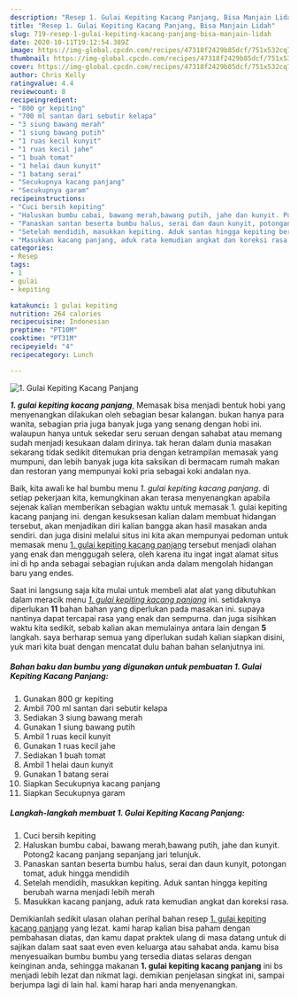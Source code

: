 ```yaml
---
description: "Resep 1. Gulai Kepiting Kacang Panjang, Bisa Manjain Lidah"
title: "Resep 1. Gulai Kepiting Kacang Panjang, Bisa Manjain Lidah"
slug: 719-resep-1-gulai-kepiting-kacang-panjang-bisa-manjain-lidah
date: 2020-10-11T19:12:54.389Z
image: https://img-global.cpcdn.com/recipes/47318f2429b85dcf/751x532cq70/1-gulai-kepiting-kacang-panjang-foto-resep-utama.jpg
thumbnail: https://img-global.cpcdn.com/recipes/47318f2429b85dcf/751x532cq70/1-gulai-kepiting-kacang-panjang-foto-resep-utama.jpg
cover: https://img-global.cpcdn.com/recipes/47318f2429b85dcf/751x532cq70/1-gulai-kepiting-kacang-panjang-foto-resep-utama.jpg
author: Chris Kelly
ratingvalue: 4.4
reviewcount: 8
recipeingredient:
- "800 gr kepiting"
- "700 ml santan dari sebutir kelapa"
- "3 siung bawang merah"
- "1 siung bawang putih"
- "1 ruas kecil kunyit"
- "1 ruas kecil jahe"
- "1 buah tomat"
- "1 helai daun kunyit"
- "1 batang serai"
- "Secukupnya kacang panjang"
- "Secukupnya garam"
recipeinstructions:
- "Cuci bersih kepiting"
- "Haluskan bumbu cabai, bawang merah,bawang putih, jahe dan kunyit. Potong2 kacang panjang sepanjang jari telunjuk."
- "Panaskan santan beserta bumbu halus, serai dan daun kunyit, potongan tomat, aduk hingga mendidih"
- "Setelah mendidih, masukkan kepiting. Aduk santan hingga kepiting berubah warna menjadi lebih merah"
- "Masukkan kacang panjang, aduk rata kemudian angkat dan koreksi rasa."
categories:
- Resep
tags:
- 1
- gulai
- kepiting

katakunci: 1 gulai kepiting 
nutrition: 264 calories
recipecuisine: Indonesian
preptime: "PT10M"
cooktime: "PT31M"
recipeyield: "4"
recipecategory: Lunch

---
```



![1. Gulai Kepiting Kacang Panjang](https://img-global.cpcdn.com/recipes/47318f2429b85dcf/751x532cq70/1-gulai-kepiting-kacang-panjang-foto-resep-utama.jpg)

<b><i>1. gulai kepiting kacang panjang</i></b>, Memasak bisa menjadi bentuk hobi yang menyenangkan dilakukan oleh sebagian besar kalangan. bukan hanya para wanita, sebagian pria juga banyak juga yang senang dengan hobi ini. walaupun hanya untuk sekedar seru seruan dengan sahabat atau memang sudah menjadi kesukaan dalam dirinya. tak heran dalam dunia masakan sekarang tidak sedikit ditemukan pria dengan ketrampilan memasak yang mumpuni, dan lebih banyak juga kita saksikan di bermacam rumah makan dan restoran yang mempunyai koki pria sebagai koki andalan nya.

Baik, kita awali ke hal bumbu menu <i>1. gulai kepiting kacang panjang</i>. di setiap pekerjaan kita, kemungkinan akan terasa menyenangkan apabila sejenak kalian memberikan sebagian waktu untuk memasak 1. gulai kepiting kacang panjang ini. dengan kesuksesan kalian dalam membuat hidangan tersebut, akan menjadikan diri kalian bangga akan hasil masakan anda sendiri. dan juga disini melalui situs ini kita akan mempunyai pedoman untuk memasak menu <u>1. gulai kepiting kacang panjang</u> tersebut menjadi olahan yang enak dan menggugah selera, oleh karena itu ingat ingat alamat situs ini di hp anda sebagai sebagian rujukan anda dalam mengolah hidangan baru yang endes.




Saat ini langsung saja kita mulai untuk membeli alat alat yang dibutuhkan dalam meracik menu <u><i>1. gulai kepiting kacang panjang</i></u> ini. setidaknya diperlukan <b>11</b> bahan bahan yang diperlukan pada masakan ini. supaya nantinya dapat tercapai rasa yang enak dan sempurna. dan juga sisihkan waktu kita sedikit, sebab kalian akan memulainya antara lain dengan <b>5</b> langkah. saya berharap semua yang diperlukan sudah kalian siapkan disini, yuk mari kita buat dengan mencatat dulu bahan bahan selanjutnya ini.

<!--inarticleads1-->

##### Bahan baku dan bumbu yang digunakan untuk pembuatan 1. Gulai Kepiting Kacang Panjang:

1. Gunakan 800 gr kepiting
1. Ambil 700 ml santan dari sebutir kelapa
1. Sediakan 3 siung bawang merah
1. Gunakan 1 siung bawang putih
1. Ambil 1 ruas kecil kunyit
1. Gunakan 1 ruas kecil jahe
1. Sediakan 1 buah tomat
1. Ambil 1 helai daun kunyit
1. Gunakan 1 batang serai
1. Siapkan Secukupnya kacang panjang
1. Siapkan Secukupnya garam




<!--inarticleads2-->

##### Langkah-langkah membuat 1. Gulai Kepiting Kacang Panjang:

1. Cuci bersih kepiting
1. Haluskan bumbu cabai, bawang merah,bawang putih, jahe dan kunyit. Potong2 kacang panjang sepanjang jari telunjuk.
1. Panaskan santan beserta bumbu halus, serai dan daun kunyit, potongan tomat, aduk hingga mendidih
1. Setelah mendidih, masukkan kepiting. Aduk santan hingga kepiting berubah warna menjadi lebih merah
1. Masukkan kacang panjang, aduk rata kemudian angkat dan koreksi rasa.




Demikianlah sedikit ulasan olahan perihal bahan resep <u>1. gulai kepiting kacang panjang</u> yang lezat. kami harap kalian bisa paham dengan pembahasan diatas, dan kamu dapat praktek ulang di masa datang untuk di sajikan dalam saat saat even even keluarga atau sahabat anda. kamu bisa menyesuaikan bumbu bumbu yang tersedia diatas selaras dengan keinginan anda, sehingga makanan <b>1. gulai kepiting kacang panjang</b> ini bs menjadi lebih lezat dan nikmat lagi. demikian penjelasan singkat ini, sampai berjumpa lagi di lain hal. kami harap hari anda menyenangkan.
